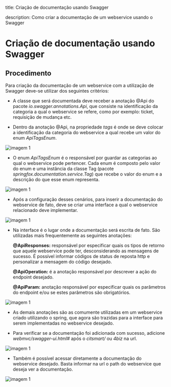 title: Criação de documentação usando Swagger

description: Como criar a documentação de um webservice usando o Swagger

# Criação de documentação usando Swagger


## Procedimento 

Para criação da documentação de um webservice com a utilização de Swagger deve-se utilizar dos seguintes critérios: 

 - A classe que será documentada deve receber a anotação @Api do pacote _io.swagger.annotations.Api_, que consiste na identificação da categoria a qual o webservice se refere, como por exemplo: ticket, requisição de mudança etc. 

 - Dentro da anotação @Api, na propriedade _tags_ é onde se deve colocar a identificação da categoria do webservice a qual recebe um valor do enum _ApiTagsEnum_. 

![imagem 1](/pt-br//webservice/images-swagger/image1.png)

 - O enum _ApiTagsEnum_ é o responsável por guardar as categorias ao qual o webservice pode pertencer. Cada enum é composto pelo valor do enum e uma instãncia da classe Tag (pacote _springfox.documentation.service.Tag_) que recebe o valor do enum e a descrição do que esse enum representa.  

![imagem 1](/pt-br//webservice/images-swagger/image2.png)
 

 - Após a configuração desses cenários, para inserir a documentação do webservice de fato, deve se criar uma interface a qual o webservice relacionado deve implementar. 

![imagem 1](/pt-br//webservice/images-swagger/image3.png)
 
 - Na interface é o lugar onde a documentação será escrita de fato. São utilizadas mais frequentemente as seguintes anotações:  

    **@ApiResponses:** responsável por especificar quais os tipos de retorno que aquele webservice pode ter, desconsiderando as mensagens de sucesso. É possível informar códigos de status de reposta http e personalizar a mensagem do código desejado. 

    **@ApiOperation:** é a anotação responsável por descrever a ação do endpoint desejado. 

    **@ApiParam:** anotação responsável por especificar quais os parâmetros do endpoint e/ou se estes parâmetros são obrigatórios. 

![imagem 1](/pt-br//webservice/images-swagger/image4.png)

 - As demais anotações são as comumente utilizadas em um webservice criado utilizando o spring, que agora são trazidas para a interface para serem implementadas no webservice desejado. 

 - Para verificar se a documentação foi adicionada com sucesso, adicione _webmvc/swagger-ui.html#_ após o  _citsmart/_ ou _4biz_ na url. 

![imagem 1](/pt-br//webservice/images-swagger/image5.png)

 - Também é possível acessar diretamente a documentação do webservice desejado. Basta informar na url o path do webservice que deseja ver a documentação. 

 ![imagem 1](/pt-br//webservice/images-swagger/image6.png)
 

 
